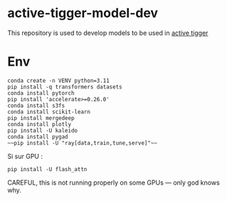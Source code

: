 # active-tigger-model-dev
This repository is used to develop models to be used in [active tigger](https://github.com/emilienschultz/activetigger)

# Env
```
conda create -n VENV python=3.11
pip install -q transformers datasets
conda install pytorch
pip install 'accelerate>=0.26.0'
conda install s3fs
conda install scikit-learn
pip install mergedeep
conda install plotly
pip install -U kaleido
conda install pygad
~~pip install -U "ray[data,train,tune,serve]"~~
```
Si sur GPU : 
```
pip install -U flash_attn
```

CAREFUL, this is not running properly on some GPUs — only god knows why.
